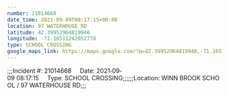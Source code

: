 ```yaml
---
number: 21014668
date_time: 2021-09-09T08:17:15+00:00
location: 97 WATERHOUSE RD
latitude: 42.39952964819946
longitude: -71.16511242052778
type: SCHOOL CROSSING
google_maps_link: https://maps.google.com/?q=42.39952964819946,-71.16511242052778
---
```


;;;Incident #: 21014668     Date: 2021‐09‐09 08:17:15     Type: SCHOOL CROSSING;;;;;;Location: WINN BROOK SCHOOL / 97 WATERHOUSE RD;;;

